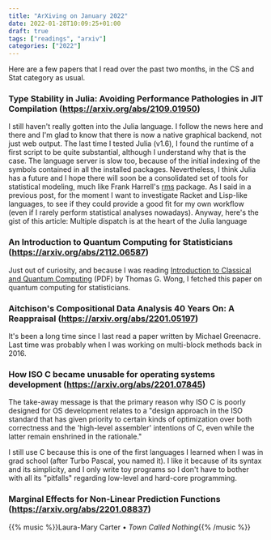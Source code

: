 ```yaml
---
title: "ArXiving on January 2022"
date: 2022-01-28T10:09:25+01:00
draft: true
tags: ["readings", "arxiv"]
categories: ["2022"]
---
```


Here are a few papers that I read over the past two months, in the CS and Stat category as usual.

### Type Stability in Julia: Avoiding Performance Pathologies in JIT Compilation (https://arxiv.org/abs/2109.01950)

I still haven't really gotten into the Julia language. I follow the news here and there and I'm glad to know that there is now a native graphical backend, not just web output. The last time I tested Julia (v1.6), I found the runtime of a first script to be quite substantial, although I understand why that is the case. The language server is slow too, because of the initial indexing of the symbols contained in all the installed packages. Nevertheless, I think Julia has a future and I hope there will soon be a consolidated set of tools for statistical modeling, much like Frank Harrell's [rms](https://github.com/harrelfe/rms) package. As I said in a previous post, for the moment I want to investigate Racket and Lisp-like languages, to see if they could provide a good fit for my own workflow (even if I rarely perform statistical analyses nowadays). Anyway, here's the gist of this article: Multiple dispatch is at the heart of the Julia language


### An Introduction to Quantum Computing for Statisticians (https://arxiv.org/abs/2112.06587)

Just out of curiosity, and because I was reading [Introduction to Classical and Quantum Computing][] (PDF) by Thomas G. Wong, I fetched this paper on quantum computing for statisticians.


### Aitchison's Compositional Data Analysis 40 Years On: A Reappraisal (https://arxiv.org/abs/2201.05197)

It's been a long time since I last read a paper written by Michael Greenacre. Last time was probably when I was working on multi-block methods back in 2016.


### How ISO C became unusable for operating systems development (https://arxiv.org/abs/2201.07845)

The take-away message is that the primary reason why ISO C is poorly designed for OS development relates to a "design approach in the ISO standard that has given priority to certain kinds of optimization over both correctness and the 'high-level assembler' intentions of C, even while the latter remain enshrined in the rationale."

I still use C because this is one of the first languages I learned when I was in grad school (after Turbo Pascal, you named it). I like it because of its syntax and its simplicity, and I only write toy programs so I don't have to bother with all its "pitfalls" regarding low-level and hard-core programming.


### Marginal Effects for Non-Linear Prediction Functions (https://arxiv.org/abs/2201.08837)

{{% music %}}Laura-Mary Carter • _Town Called Nothing_{{% /music %}}

[Introduction to Classical and Quantum Computing]: https://www.thomaswong.net/introduction-to-classical-and-quantum-computing.pdf
